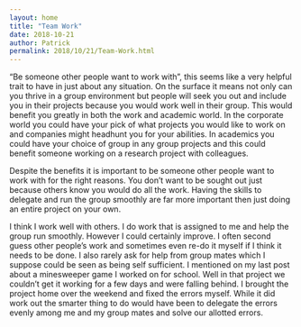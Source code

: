 ```yaml
---
layout: home
title: "Team Work"
date: 2018-10-21
author: Patrick
permalink: 2018/10/21/Team-Work.html
---
```

“Be someone other people want to work with”, this seems like a very helpful trait to have in just about any situation. On the surface it means not only can you thrive in a group environment but people will seek you out and include you in their projects because you would work well in their group. This would benefit you greatly in both the work and academic world. In the corporate world you could have your pick of what projects you would like to work on and companies might headhunt you for your abilities. In academics you could have your choice of group in any group projects and this could benefit someone working on a research project with colleagues.

Despite the benefits it is important to be someone other people want to work with for the right reasons. You don’t want to be sought out just because others know you would do all the work. Having the skills to delegate and run the group smoothly are far more important then just doing an entire project on your own.

I think I work well with others. I do work that is assigned to me and help the group run smoothly. However I could certainly improve. I often second guess other people’s work and sometimes even re-do it myself if I think it needs to be done. I also rarely ask for help from group mates which I suppose could be seen as being self sufficient. I mentioned on my last post about a minesweeper game I worked on for school. Well in that project we couldn’t get it working for a few days and were falling behind. I brought the project home over the weekend and fixed the errors myself. While it did work out the smarter thing to do would have been to delegate the errors evenly among me and my group mates and solve our allotted errors.
